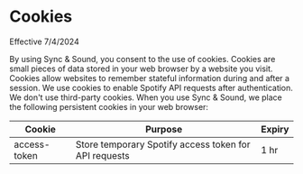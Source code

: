 # Cookies

Effective 7/4/2024

By using Sync & Sound, you consent to the use of cookies. Cookies are small pieces of data stored in your web browser by a website you visit. Cookies allow websites to remember stateful information during and after a session. We use cookies to enable Spotify API requests after authentication. We don't use third-party cookies. When you use Sync & Sound, we place the following persistent cookies in your web browser:

| Cookie       | Purpose                                               | Expiry |
| ------------ | ----------------------------------------------------- | ------ |
| access-token | Store temporary Spotify access token for API requests | 1 hr   |
